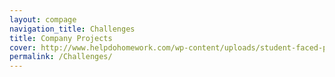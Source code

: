 ```yaml
---
layout: compage
navigation_title: Challenges
title: Company Projects
cover: http://www.helpdohomework.com/wp-content/uploads/student-faced-problem.jpg
permalink: /Challenges/
---
```


